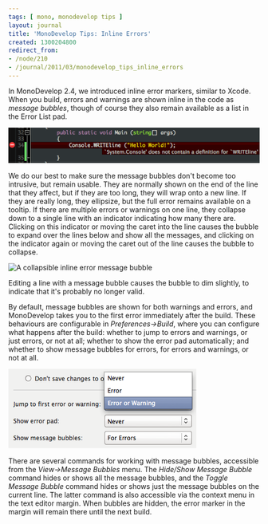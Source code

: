 ```yaml
---
tags: [ mono, monodevelop tips ]
layout: journal
title: 'MonoDevelop Tips: Inline Errors'
created: 1300204800
redirect_from:
- /node/210
- /journal/2011/03/monodevelop_tips_inline_errors
---
```

In MonoDevelop 2.4, we introduced inline error markers, similar to Xcode. When
you build, errors and warnings are shown inline in the code as _message
bubbles_, though of course they also remain available as a list in the Error
List pad.<!--break-->

![An inline error message bubble](/files/images/md-tips/inline-error-marker.png)

We do our best to make sure the message bubbles don't become too intrusive, but
remain usable. They are normally shown on the end of the line that they affect,
but if they are too long, they will wrap onto a new line. If they are really
long, they ellipsize, but the full error remains available on a tooltip. If
there are multiple errors or warnings on one line, they collapse down to a
single line with an indicator indicating how many there are. Clicking on this
indicator or moving the caret into the line causes the bubble to expand over the
lines below and show all the messages, and clicking on the indicator again or
moving the caret out of the line causes the bubble to collapse.

![A collapsible inline error message
bubble](/files/images/md-tips/inline-error-collapsible.png)

Editing a line with a message bubble causes the bubble to dim slightly, to
indicate that it's probably no longer valid.

By default, message bubbles are shown for both warnings and errors, and
MonoDevelop takes you to the first error immediately after the build. These
behaviours are configurable in _Preferences->Build_, where you can configure
what happens after the build: whether to jump to errors and warnings, or just
errors, or not at all; whether to show the error pad automatically; and whether
to show message bubbles for errors, for errors and warnings, or not at all.

![The inline error options](/files/images/md-tips/inline-error-options.png)

There are several commands for working with message bubbles, accessible from the
_View->Message Bubbles_ menu. The _Hide/Show Message Bubble_ command hides or
shows all the message bubbles, and the _Toggle Message Bubble_ command hides or
shows just the message bubbles on the current line. The latter command is also
accessible via the context menu in the text editor margin. When bubbles are
hidden, the error marker in the margin will remain there until the next build.

